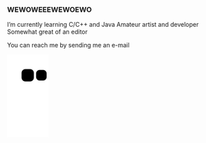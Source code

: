 ### WEWOWEEEWEWOEWO
I’m currently learning C/C++ and Java
Amateur artist and developer
Somewhat great of an editor

You can reach me by sending me an e-mail

![Snake animation](https://github.com/preethamb97/preethamb97/blob/output/github-contribution-grid-snake.svg)

<!--
**ManualBreathing/ManualBreathing** is a ✨ _special_ ✨ repository because its `README.md` (this file) appears on your GitHub profile.

Here are some ideas to get you started:

- 🔭 I’m currently working on ...
- 🌱 I’m currently learning ...
- 👯 I’m looking to collaborate on ...
- 🤔 I’m looking for help with ...
- 💬 Ask me about ...
- 📫 How to reach me: ...
- 😄 Pronouns: ...
- ⚡ Fun fact: ...
-->
